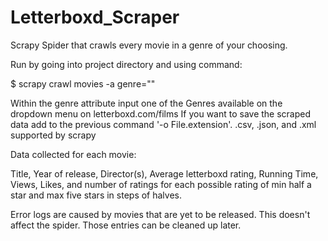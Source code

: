 # Letterboxd_Scraper
Scrapy Spider that crawls every movie in a genre of your choosing.

Run by going into project directory and using command:

$ scrapy crawl movies -a genre=""

Within the genre attribute input one of the Genres available on the dropdown menu on letterboxd.com/films
If you want to save the scraped data add to the previous command '-o File.extension'. .csv, .json, and .xml supported by scrapy

Data collected for each movie:

Title, Year of release, Director(s), Average letterboxd rating, Running Time, Views, Likes, and number of ratings for each possible rating of min half a star and max five stars in steps of halves.

Error logs are caused by movies that are yet to be released. This doesn't affect the spider. Those entries can be cleaned up later.
